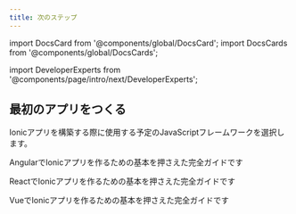 ```yaml
---
title: 次のステップ
---
```


<head>
  <title>アプリをはじめるための次のステップ: JavaScript Frameworkを選ぼう</title>
  <meta
    name="description"
    content="In order to build an Ionic app, you first need to choose the JavaScript framework you plan to use. Learn more about next steps for starting an app with Ionic."
  />
</head>

import DocsCard from '@components/global/DocsCard';
import DocsCards from '@components/global/DocsCards';

import DeveloperExperts from '@components/page/intro/next/DeveloperExperts';

## 最初のアプリをつくる

Ionicアプリを構築する際に使用する予定のJavaScriptフレームワークを選択します。

<DocsCards>
  <DocsCard header="Angularではじめる" href="../angular/your-first-app" icon="/icons/logo-angular-icon.png">
    <p>AngularでIonicアプリを作るための基本を押さえた完全ガイドです</p>
  </DocsCard>

  <DocsCard header="Reactではじめる" href="../react/your-first-app" icon="/icons/logo-react-icon.png">
    <p>ReactでIonicアプリを作るための基本を押さえた完全ガイドです</p>
  </DocsCard>

  <DocsCard class="disabled" header="Vueではじめる" href="" icon="/icons/logo-vue-icon.png">
    <p>VueでIonicアプリを作るための基本を押さえた完全ガイドです</p>
  </DocsCard>
</DocsCards>

<DeveloperExperts />
